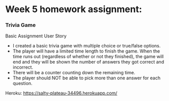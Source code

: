 # Week 5 homework assignment:
### Trivia Game

Basic Assignment User Story

* I created a basic trivia game with multiple choice or true/false options.
* The player will have a limited time length to finish the game. When the time runs out (regardless of whether or not they finished), the game will end and they will be shown the number of answers they got correct and incorrect.
* There will be a counter counting down the remaining time.
* The player should NOT be able to pick more than one answer for each question.

Heroku: 
https://salty-plateau-34496.herokuapp.com/